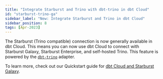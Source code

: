```yaml
---
title: "Integrate Starburst and Trino with dbt-trino in dbt Cloud"
id: "starburst-trino-ga"
sidebar_label: "New: Integrate Starburst and Trino in dbt Cloud"
sidebar_position: 8
tags: [Apr-2023]
---
```


The Starburst (Trino compatible) connection is now generally available in dbt Cloud. This means you can now use dbt Cloud to connect with Starburst Galaxy, Starburst Enterprise, and self-hosted Trino. This feature is powered by the [`dbt-trino`](https://github.com/starburstdata/dbt-trino) adapter.

To learn more, check out our Quickstart guide for [dbt Cloud and Starburst Galaxy](https://docs.getdbt.com/quickstarts/starburst-galaxy).

